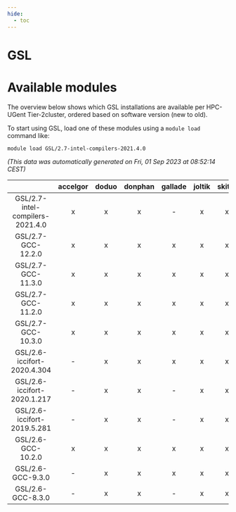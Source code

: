```yaml
---
hide:
  - toc
---
```


GSL
===

# Available modules


The overview below shows which GSL installations are available per HPC-UGent Tier-2cluster, ordered based on software version (new to old).

To start using GSL, load one of these modules using a `module load` command like:

```shell
module load GSL/2.7-intel-compilers-2021.4.0
```

*(This data was automatically generated on Fri, 01 Sep 2023 at 08:52:14 CEST)*  

| |accelgor|doduo|donphan|gallade|joltik|skitty|swalot|victini|
| :---: | :---: | :---: | :---: | :---: | :---: | :---: | :---: | :---: |
|GSL/2.7-intel-compilers-2021.4.0|x|x|x|-|x|x|x|x|
|GSL/2.7-GCC-12.2.0|x|x|x|x|x|x|x|x|
|GSL/2.7-GCC-11.3.0|x|x|x|x|x|x|x|x|
|GSL/2.7-GCC-11.2.0|x|x|x|x|x|x|x|x|
|GSL/2.7-GCC-10.3.0|x|x|x|x|x|x|x|x|
|GSL/2.6-iccifort-2020.4.304|-|x|x|x|x|x|x|x|
|GSL/2.6-iccifort-2020.1.217|-|x|x|-|x|x|x|x|
|GSL/2.6-iccifort-2019.5.281|-|x|x|-|x|x|x|x|
|GSL/2.6-GCC-10.2.0|x|x|x|x|x|x|x|x|
|GSL/2.6-GCC-9.3.0|-|x|x|x|x|x|x|x|
|GSL/2.6-GCC-8.3.0|-|x|x|-|x|x|x|x|

